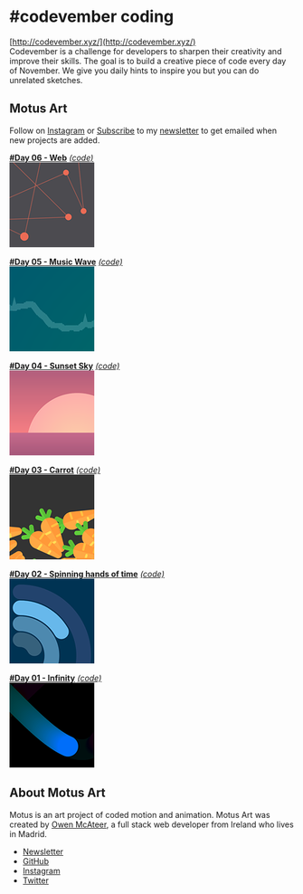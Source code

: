 # #codevember coding
[http://codevember.xyz/](http://codevember.xyz/)  
Codevember is a challenge for developers to sharpen their creativity and improve their skills. The goal is to build a creative piece of code every day of November. We give you daily hints to inspire you but you can do unrelated sketches.

## Motus Art
Follow on [Instagram](https://www.instagram.com/Motus_Art/) or [Subscribe](http://eepurl.com/dmntwP) to my [newsletter](http://eepurl.com/dmntwP) to get emailed when new projects are added.

[**#Day 06 - Web**][day06] [*(code)*][day06code]  
[![Day 06](../../assets/img/preview/codevember/06.png)][day06]

[**#Day 05 - Music Wave**][day05] [*(code)*][day05code]  
[![Day 05](../../assets/img/preview/codevember/05.png)][day05]

[**#Day 04 - Sunset Sky**][day04] [*(code)*][day04code]  
[![Day 04](../../assets/img/preview/codevember/04.png)][day04]

[**#Day 03 - Carrot**][day03] [*(code)*][day03code]  
[![Day 03](../../assets/img/preview/codevember/03.png)][day03]

[**#Day 02 - Spinning hands of time**][day02] [*(code)*][day02code]  
[![Day 02](../../assets/img/preview/week_09.png)][day02]

[**#Day 01 - Infinity**][day01] [*(code)*][day01code]  
[![Day 01](../../assets/img/preview/codevember/01.png)][day01]

## About Motus Art

Motus is an art project of coded motion and animation. Motus Art was created by [Owen McAteer](https://owenmcateer.com/), a full stack web developer from Ireland who lives in Madrid.
* [Newsletter](http://eepurl.com/dmntwP)
* [GitHub](https://github.com/owenmcateer)
* [Instagram](https://www.instagram.com/Motus_Art/)
* [Twitter](https://twitter.com/omcateer)

[day01]: https://owenmcateer.github.io/Motus-Art/projects/codevember/01.html
[day01code]: https://github.com/owenmcateer/Motus-Art/blob/master/src/codevember/01.js
[day02]: https://owenmcateer.github.io/Motus-Art/projects/week_09.html
[day02code]: https://github.com/owenmcateer/Motus-Art/blob/master/src/week_09/main.js
[day03]: https://owenmcateer.github.io/Motus-Art/projects/codevember/03.html
[day03code]: https://github.com/owenmcateer/Motus-Art/blob/master/src/codevember/03.js
[day04]: https://owenmcateer.github.io/Motus-Art/projects/codevember/04.html
[day04code]: https://github.com/owenmcateer/Motus-Art/blob/master/src/codevember/04.js
[day05]: https://owenmcateer.github.io/Motus-Art/projects/codevember/05.html
[day05code]: https://github.com/owenmcateer/Motus-Art/blob/master/src/codevember/05.js
[day06]: https://owenmcateer.github.io/Motus-Art/projects/codevember/06.html
[day06code]: https://github.com/owenmcateer/Motus-Art/blob/master/src/codevember/06.js
[day06]: https://owenmcateer.github.io/Motus-Art/projects/codevember/06.html
[day06code]: https://github.com/owenmcateer/Motus-Art/blob/master/src/codevember/06.js
[day07]: https://owenmcateer.github.io/Motus-Art/projects/codevember/07.html
[day07code]: https://github.com/owenmcateer/Motus-Art/blob/master/src/codevember/07.js
[day08]: https://owenmcateer.github.io/Motus-Art/projects/codevember/08.html
[day08code]: https://github.com/owenmcateer/Motus-Art/blob/master/src/codevember/08.js
[day09]: https://owenmcateer.github.io/Motus-Art/projects/codevember/09.html
[day09code]: https://github.com/owenmcateer/Motus-Art/blob/master/src/codevember/09.js
[day10]: https://owenmcateer.github.io/Motus-Art/projects/codevember/10.html
[day10code]: https://github.com/owenmcateer/Motus-Art/blob/master/src/codevember/10.js
[day11]: https://owenmcateer.github.io/Motus-Art/projects/codevember/11.html
[day11code]: https://github.com/owenmcateer/Motus-Art/blob/master/src/codevember/11.js
[day12]: https://owenmcateer.github.io/Motus-Art/projects/codevember/12.html
[day12code]: https://github.com/owenmcateer/Motus-Art/blob/master/src/codevember/12.js
[day13]: https://owenmcateer.github.io/Motus-Art/projects/codevember/13.html
[day13code]: https://github.com/owenmcateer/Motus-Art/blob/master/src/codevember/13.js
[day14]: https://owenmcateer.github.io/Motus-Art/projects/codevember/14.html
[day14code]: https://github.com/owenmcateer/Motus-Art/blob/master/src/codevember/14.js
[day15]: https://owenmcateer.github.io/Motus-Art/projects/codevember/15.html
[day15code]: https://github.com/owenmcateer/Motus-Art/blob/master/src/codevember/15.js
[day16]: https://owenmcateer.github.io/Motus-Art/projects/codevember/16.html
[day16code]: https://github.com/owenmcateer/Motus-Art/blob/master/src/codevember/16.js
[day17]: https://owenmcateer.github.io/Motus-Art/projects/codevember/17.html
[day17code]: https://github.com/owenmcateer/Motus-Art/blob/master/src/codevember/17.js
[day18]: https://owenmcateer.github.io/Motus-Art/projects/codevember/18.html
[day18code]: https://github.com/owenmcateer/Motus-Art/blob/master/src/codevember/18.js
[day19]: https://owenmcateer.github.io/Motus-Art/projects/codevember/19.html
[day19code]: https://github.com/owenmcateer/Motus-Art/blob/master/src/codevember/19.js
[day20]: https://owenmcateer.github.io/Motus-Art/projects/codevember/20.html
[day20code]: https://github.com/owenmcateer/Motus-Art/blob/master/src/codevember/20.js
[day21]: https://owenmcateer.github.io/Motus-Art/projects/codevember/21.html
[day21code]: https://github.com/owenmcateer/Motus-Art/blob/master/src/codevember/21.js
[day22]: https://owenmcateer.github.io/Motus-Art/projects/codevember/22.html
[day22code]: https://github.com/owenmcateer/Motus-Art/blob/master/src/codevember/22.js
[day23]: https://owenmcateer.github.io/Motus-Art/projects/codevember/23.html
[day23code]: https://github.com/owenmcateer/Motus-Art/blob/master/src/codevember/23.js
[day24]: https://owenmcateer.github.io/Motus-Art/projects/codevember/24.html
[day24code]: https://github.com/owenmcateer/Motus-Art/blob/master/src/codevember/24.js
[day25]: https://owenmcateer.github.io/Motus-Art/projects/codevember/25.html
[day25code]: https://github.com/owenmcateer/Motus-Art/blob/master/src/codevember/25.js
[day26]: https://owenmcateer.github.io/Motus-Art/projects/codevember/26.html
[day26code]: https://github.com/owenmcateer/Motus-Art/blob/master/src/codevember/26.js
[day27]: https://owenmcateer.github.io/Motus-Art/projects/codevember/27.html
[day27code]: https://github.com/owenmcateer/Motus-Art/blob/master/src/codevember/27.js
[day28]: https://owenmcateer.github.io/Motus-Art/projects/codevember/28.html
[day28code]: https://github.com/owenmcateer/Motus-Art/blob/master/src/codevember/28.js
[day29]: https://owenmcateer.github.io/Motus-Art/projects/codevember/29.html
[day29code]: https://github.com/owenmcateer/Motus-Art/blob/master/src/codevember/29.js
[day30]: https://owenmcateer.github.io/Motus-Art/projects/codevember/30.html
[day30code]: https://github.com/owenmcateer/Motus-Art/blob/master/src/codevember/30.js
[day31]: https://owenmcateer.github.io/Motus-Art/projects/codevember/31.html
[day31code]: https://github.com/owenmcateer/Motus-Art/blob/master/src/codevember/31.js
